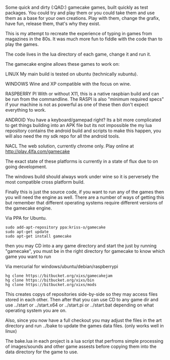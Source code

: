 Some quick and dirty (:QAD:) gamecake games, built quickly as test 
packages. You could try and play them or you could take them and use 
them as a base for your own creations. Play with them, change the 
grafix, have fun, release them, that's why they exist.

This is my attempt to recreate the experience of typing in games from 
magazines in the 80s. It was much more fun to fiddle with the code than 
to play the games.

The code lives in the lua directory of each game, change it and run it.


The gamecake engine allows these games to work on:

LINUX
My main build is tested on ubuntu (technically xubuntu).

WINDOWS
Wine and XP compatible with the focus on wine.

RASPBERRY PI
With or without X11, this is a native raspbian build and can be run 
from the commandline.
The RASPI is also "minimum required specs" if your machine is not as 
powerful as one of these then don't expect everything to work.

ANDROID You have a keyboard/gamepad right? Its a bit more 
complicated to get things building into an APK file but its not 
impossible the my lua repository contains the android build and 
scripts to make this happen, you will also need the my sdk repo for 
all the android tools.

NACL
The web solution, currently chrome only.
Play online at http://play.4lfa.com/gamecake

The exact state of these platforms is currently in a state of flux due 
to on going development.

The windows build should always work under wine so it is perversely the 
most compatible cross platform build. 

Finally this is just the source code, if you want to run any of the 
games then you will need the engine as well. There are a number of 
ways of getting this but remember that different operating systems 
require different versions of the gamecake engine.


Via PPA for Ubuntu.

	sudo add-apt-repository ppa:kriss-o/gamecake
	sudo apt-get update
	sudo apt-get install gamecake

then you may CD into a any game directory and start the just by 
running "gamecake", you must be in the right directory for gamecake to 
know which game you want to run



Via mercurial for windows/ubuntu/debian/raspberrypi

	hg clone https://bitbucket.org/xixs/gamecakejam
	hg clone https://bitbucket.org/xixs/bin
	hg clone https://bitbucket.org/xixs/mods

This creates copys of repositories side-by-side so they may access 
files stored in each other. Then after that you can use CD to any 
game dir and use ../start or ../start.x64 or ../start.pi or 
../start.bat depending on what operating system you are on.

Also, since you now have a full checkout you may adjust the files 
in the art directory and run ../bake to update the games data files. 
(only works well in linux)

The bake.lua in each project is a lua script that perfroms simple 
processing of images/sounds and other game assests before copying 
them into the data directory for the game to use.

